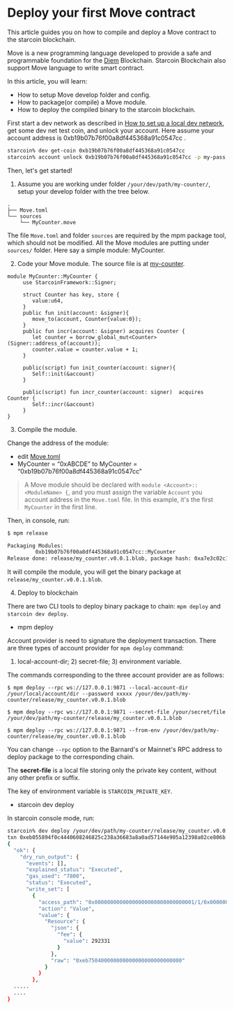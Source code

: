 # Deploy your first Move contract

This article guides you on how to compile and deploy a Move contract to the starcoin blockchain.

Move is a new programming language developed to provide a safe and programmable foundation for the [Diem](https://github.com/deim/diem) Blockchain. Starcoin Blockchain also support Move language to write smart contract.

In this article, you will learn:  

- How to setup Move develop folder and config.
- How to package(or compile) a Move module.
- How to deploy the compiled binary to the starcoin blockchain.

First start a dev network as described in [How to set up a local dev network](../02-getting-started/02-setup/03-dev-network.md), get some dev net test coin, and unlock your account. Here assume your account address is 0xb19b07b76f00a8df445368a91c0547cc .

```bash
starcoin% dev get-coin 0xb19b07b76f00a8df445368a91c0547cc
starcoin% account unlock 0xb19b07b76f00a8df445368a91c0547cc -p my-pass
```

Then, let's get started!

1. Assume you are working under folder `/your/dev/path/my-counter/`, setup your develop folder with the tree below. 

```
.
├── Move.toml
└── sources
    └── MyCounter.move
```

The file `Move.toml` and folder `sources` are required by the mpm package tool, which should not be modified. All the Move modules are putting under `sources/` folder. Here say a simple module: MyCounter.

2. Code your Move module. The source file is at [my-counter](https://github.com/starcoinorg/starcoin-cookbook/blob/main/examples/my-counter/sources/MyCounter.move).

```
module MyCounter::MyCounter {
     use StarcoinFramework::Signer;

     struct Counter has key, store {
        value:u64,
     }
     public fun init(account: &signer){
        move_to(account, Counter{value:0});
     }
     public fun incr(account: &signer) acquires Counter {
        let counter = borrow_global_mut<Counter>(Signer::address_of(account));
        counter.value = counter.value + 1;
     }

     public(script) fun init_counter(account: signer){
        Self::init(&account)
     }

     public(script) fun incr_counter(account: signer)  acquires Counter {
        Self::incr(&account)
     }
}
```

3. Compile the module.  

Change the address of the module:

- edit [Move.toml](https://github.com/starcoinorg/starcoin-cookbook/blob/main/examples/my-counter/Move.toml)
- MyCounter = “0xABCDE” to MyCounter = “0xb19b07b76f00a8df445368a91c0547cc”

> A Move module should be declared with `module <Account>::<ModuleName> {`, and you must assign the variable `Account` you account address in the `Move.toml` file. In this example, it's the first `MyCounter` in the first line.

Then, in console, run:

```bash
$ mpm release

Packaging Modules:
         0xb19b07b76f00a8df445368a91c0547cc::MyCounter
Release done: release/my_counter.v0.0.1.blob, package hash: 0xa7e3c02c102c85708c6fa8c9f84064d09cf530b9581278aa92568d67131c3b6d
```

It will compile the module, you will get the binary package at `release/my_counter.v0.0.1.blob`.

4. Deploy to blockchain

There are two CLI tools to deploy binary package to chain: `mpm deploy` and `starcoin dev deploy`.

- mpm deploy

Account provider is need to signature the deployment transaction. There are three types of account provider for `mpm deploy` command:
1) local-account-dir; 2) secret-file; 3) environment variable.  

The commands corresponding to the three account provider are as follows:
```
$ mpm deploy --rpc ws://127.0.0.1:9871 --local-account-dir /your/local/account/dir --password xxxxx /your/dev/path/my-counter/release/my_counter.v0.0.1.blob

$ mpm deploy --rpc ws://127.0.0.1:9871 --secret-file /your/secret/file /your/dev/path/my-counter/release/my_counter.v0.0.1.blob

$ mpm deploy --rpc ws://127.0.0.1:9871 --from-env /your/dev/path/my-counter/release/my_counter.v0.0.1.blob
```

You can change `--rpc` option to the Barnard's or Mainnet's RPC address to deploy package to the corresponding chain.

The **secret-file** is a local file storing only the private key content, without any other prefix or suffix.

The key of environment variable is `STARCOIN_PRIVATE_KEY`.

- starcoin dev deploy 

In starcoin console mode, run:

```bash
starcoin% dev deploy /your/dev/path/my-counter/release/my_counter.v0.0.1.blob -s 0xb19b07b76f00a8df445368a91c0547cc -b
txn 0xeb055894f0c4440608246825c238a36683a8a0ad57144e905a12398a02ce806b submitted.
{
  "ok": {
    "dry_run_output": {
      "events": [],
      "explained_status": "Executed",
      "gas_used": "7800",
      "status": "Executed",
      "write_set": [
        {
          "access_path": "0x00000000000000000000000000000001/1/0x00000000000000000000000000000001::TransactionFee::TransactionFee<0x00000000000000000000000000000001::STC::STC>",
          "action": "Value",
          "value": {
            "Resource": {
              "json": {
                "fee": {
                  "value": 292331
                }
              },
              "raw": "0xeb750400000000000000000000000000"
            }
          }
        },
  .....
  ....
}
```
